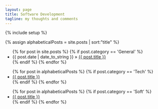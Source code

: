 ```yaml
---
layout: page
title: Software Development
tagline: my thoughts and comments
---
```

{% include setup %}

{% assign alphabeticalPosts = site.posts | sort:"title" %}

<div class="tab-pane active" id="blog">
    <ul>
      {% for post in site.posts %}
        {% if post.category == 'General' %}
        <li><span>{{ post.date | date_to_string }}</span> &raquo; <a href="{{ BASE_PATH }}{{ post.url }}">{{ post.title }}</a></li>
        {% endif %}
      {% endfor %}
    </ul>
</div>
<div class="tab-pane" id="tech">
    <ul>
      {% for post in alphabeticalPosts  %}
        {% if post.category == 'Tech' %}
        <li><a href="{{ BASE_PATH }}{{ post.url }}">{{ post.title }}</a></li>
        {% endif %}
      {% endfor %}
    </ul>
</div>
<div class="tab-pane" id="soft">
    <ul>
      {% for post in alphabeticalPosts %}
        {% if post.category == 'Soft' %}
        <li><a href="{{ BASE_PATH }}{{ post.url }}">{{ post.title }}</a></li>
        {% endif %}
      {% endfor %}
    </ul>
</div>
